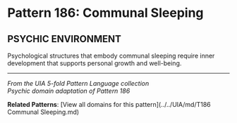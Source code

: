 # Pattern 186: Communal Sleeping

## PSYCHIC ENVIRONMENT

Psychological structures that embody communal sleeping require inner development that supports personal growth and well-being.

---

*From the UIA 5-fold Pattern Language collection*  
*Psychic domain adaptation of Pattern 186*

**Related Patterns**: [View all domains for this pattern](../../UIA/md/T186 Communal Sleeping.md)